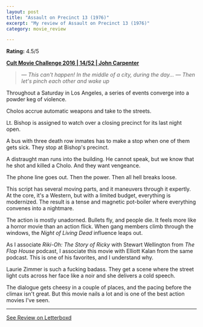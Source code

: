 ```yaml
---
layout: post
title: "Assault on Precinct 13 (1976)"
excerpt: "My review of Assault on Precinct 13 (1976)"
category: movie_review

---
```


**Rating:** 4.5/5

<b><a href="https://boxd.it/q7ygw/detail" rel="nofollow">Cult Movie Challenge 2016 | 14/52 | John Carpenter</a></b>

<blockquote><i>— This can't happen! In the middle of a city, during the day...
</i><i>— Then let's pinch each other and wake up</i></blockquote>Throughout a Saturday in Los Angeles, a series of events converge into a powder keg of violence.

Cholos accrue automatic weapons and take to the streets.

Lt. Bishop is assigned to watch over a closing precinct for its last night open.

A bus with three death row inmates has to make a stop when one of them gets sick. They stop at Bishop's precinct.

A distraught man runs into the building. He cannot speak, but we know that he shot and killed a Cholo. And they want vengeance.

The phone line goes out. Then the power. Then all hell breaks loose.

This script has several moving parts, and it maneuvers through it expertly. At the core, it's a Western, but with a limited budget, everything is modernized. The result is a tense and magnetic pot-boiler where everything convenes into a nightmare.

The action is mostly unadorned. Bullets fly, and people die. It feels more like a horror movie than an action flick. When gang members climb through the windows, the <i>Night of Living Dead</i> influence leaps out.

As I associate <i>Riki-Oh: The Story of Ricky</i> with Stewart Wellington from <i>The Flop House</i> podcast, I associate this movie with Elliott Kalan from the same podcast. This is one of his favorites, and I understand why.

Laurie Zimmer is such a fucking badass. They get a scene where the street light cuts across her face like a noir and she delivers a cold speech.

The dialogue gets cheesy in a couple of places, and the pacing before the climax isn't great. But this movie nails a lot and is one of the best action movies I've seen.

<hr>

[See Review on Letterboxd](https://boxd.it/5ECD77)
